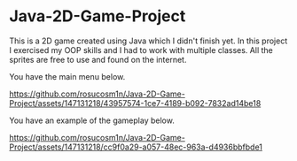 # Java-2D-Game-Project
This is a 2D game created using Java which I didn't finish yet.
In this project I exercised my OOP skills and I had to work with multiple classes. 
All the sprites are free to use and found on the internet.

You have the main menu below.

https://github.com/rosucosm1n/Java-2D-Game-Project/assets/147131218/43957574-1ce7-4189-b092-7832ad14be18

You have an example of the gameplay below.

https://github.com/rosucosm1n/Java-2D-Game-Project/assets/147131218/cc9f0a29-a057-48ec-963a-d4936bbfbde1
